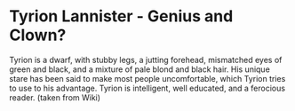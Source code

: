 # Tyrion Lannister - Genius and Clown?

Tyrion is a dwarf, with stubby legs, a jutting forehead, mismatched eyes of green and black, and a mixture of pale blond and black hair. His unique stare has been said to make most people uncomfortable, which Tyrion tries to use to his advantage. Tyrion is intelligent, well educated, and a ferocious reader.
(taken from Wiki)